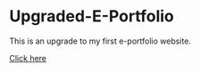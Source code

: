 # Upgraded-E-Portfolio

This is an upgrade to my first e-portfolio website. 

[Click here](https://elvis808.github.io/Upgraded-E-Portfolio/)
